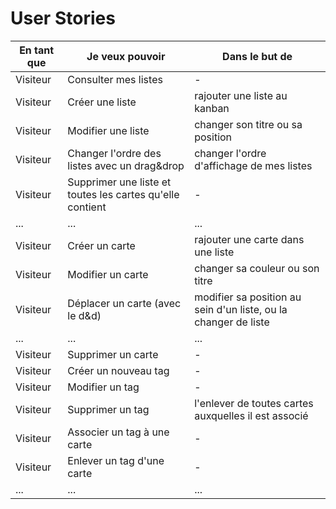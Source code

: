 # User Stories

|En tant que|Je veux pouvoir| Dans le but de|
|---|---|---|
|Visiteur| Consulter mes listes | - |
|Visiteur| Créer une liste| rajouter une liste au kanban|
|Visiteur| Modifier une liste| changer son titre ou sa position |
|Visiteur| Changer l'ordre des listes avec un drag&drop | changer l'ordre d'affichage de mes listes|
|Visiteur| Supprimer une liste et toutes les cartes qu'elle contient | - |
|...|...|...|
|Visiteur| Créer un carte | rajouter une carte dans une liste|
|Visiteur| Modifier un carte | changer sa couleur ou son titre |
|Visiteur| Déplacer un carte (avec le d&d)| modifier sa position au sein d'un liste, ou la changer de liste |
|...|...|...|
|Visiteur| Supprimer un carte | - |
|Visiteur| Créer un nouveau tag | - |
|Visiteur| Modifier un tag | - |
|Visiteur| Supprimer un tag | l'enlever de toutes cartes auxquelles il est associé |
|Visiteur| Associer un tag à une carte| - |
|Visiteur| Enlever un tag d'une carte| - |
|...|...|...|
